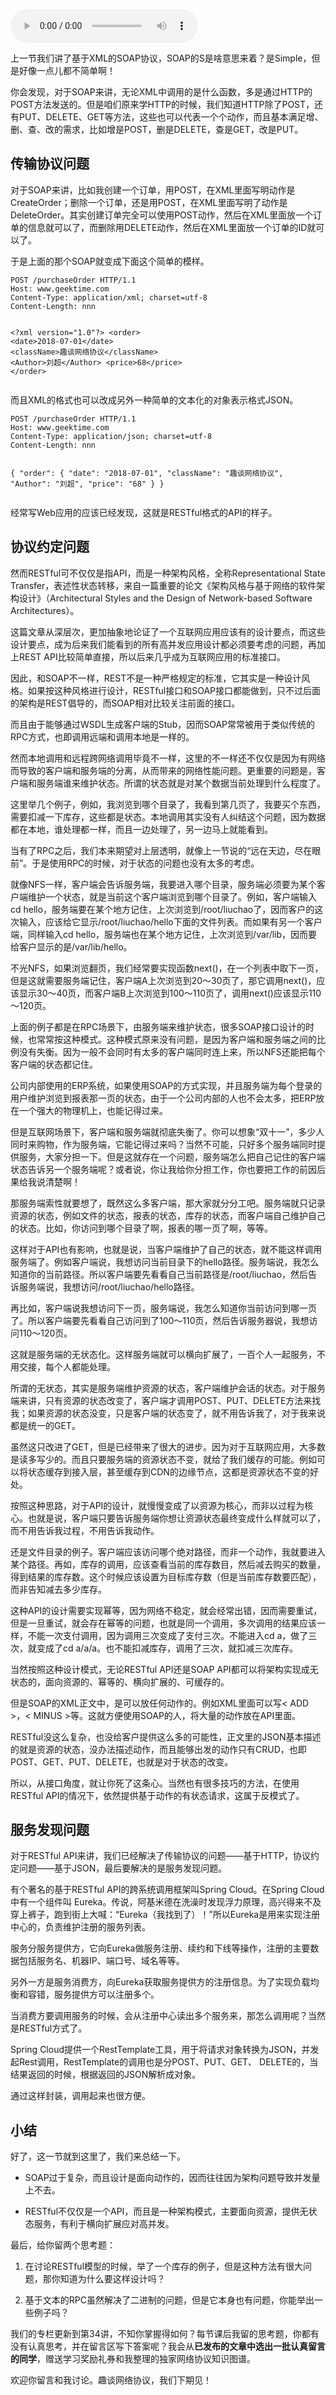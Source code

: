 <audio title="第34讲 _ 基于JSON的RESTful接口协议：我不关心过程，请给我结果" src="https://static001.geekbang.org/resource/audio/7a/cb/7a7e5b3b70e60c69b8a533659260dacb.mp3" controls="controls"></audio> 
<p>上一节我们讲了基于XML的SOAP协议，SOAP的S是啥意思来着？是Simple，但是好像一点儿都不简单啊！</p>
<p>你会发现，对于SOAP来讲，无论XML中调用的是什么函数，多是通过HTTP的POST方法发送的。但是咱们原来学HTTP的时候，我们知道HTTP除了POST，还有PUT、DELETE、GET等方法，这些也可以代表一个个动作，而且基本满足增、删、查、改的需求，比如增是POST，删是DELETE，查是GET，改是PUT。</p>
<h2>传输协议问题</h2>
<p>对于SOAP来讲，比如我创建一个订单，用POST，在XML里面写明动作是CreateOrder；删除一个订单，还是用POST，在XML里面写明了动作是DeleteOrder。其实创建订单完全可以使用POST动作，然后在XML里面放一个订单<!-- [[[read_end]]] -->的信息就可以了，而删除用DELETE动作，然后在XML里面放一个订单的ID就可以了。</p>
<p>于是上面的那个SOAP就变成下面这个简单的模样。</p>
<pre><code>POST /purchaseOrder HTTP/1.1
Host: www.geektime.com
Content-Type: application/xml; charset=utf-8
Content-Length: nnn

&lt;?xml version=&quot;1.0&quot;?&gt;
 &lt;order&gt;
     &lt;date&gt;2018-07-01&lt;/date&gt;
      &lt;className&gt;趣谈网络协议&lt;/className&gt;
       &lt;Author&gt;刘超&lt;/Author&gt;
       &lt;price&gt;68&lt;/price&gt;
  &lt;/order&gt;
</code></pre>
<p>而且XML的格式也可以改成另外一种简单的文本化的对象表示格式JSON。</p>
<pre><code>POST /purchaseOrder HTTP/1.1
Host: www.geektime.com
Content-Type: application/json; charset=utf-8
Content-Length: nnn

{
 &quot;order&quot;: {
  &quot;date&quot;: &quot;2018-07-01&quot;,
  &quot;className&quot;: &quot;趣谈网络协议&quot;,
  &quot;Author&quot;: &quot;刘超&quot;,
  &quot;price&quot;: &quot;68&quot;
 }
}
</code></pre>
<p>经常写Web应用的应该已经发现，这就是RESTful格式的API的样子。</p>
<h2>协议约定问题</h2>
<p>然而RESTful可不仅仅是指API，而是一种架构风格，全称Representational State Transfer，表述性状态转移，来自一篇重要的论文《架构风格与基于网络的软件架构设计》（Architectural Styles and the Design of Network-based Software Architectures）。</p>
<p>这篇文章从深层次，更加抽象地论证了一个互联网应用应该有的设计要点，而这些设计要点，成为后来我们能看到的所有高并发应用设计都必须要考虑的问题，再加上REST API比较简单直接，所以后来几乎成为互联网应用的标准接口。</p>
<p>因此，和SOAP不一样，REST不是一种严格规定的标准，它其实是一种设计风格。如果按这种风格进行设计，RESTful接口和SOAP接口都能做到，只不过后面的架构是REST倡导的，而SOAP相对比较关注前面的接口。</p>
<p>而且由于能够通过WSDL生成客户端的Stub，因而SOAP常常被用于类似传统的RPC方式，也即调用远端和调用本地是一样的。</p>
<p>然而本地调用和远程跨网络调用毕竟不一样，这里的不一样还不仅仅是因为有网络而导致的客户端和服务端的分离，从而带来的网络性能问题。更重要的问题是，客户端和服务端谁来维护状态。所谓的状态就是对某个数据当前处理到什么程度了。</p>
<p>这里举几个例子，例如，我浏览到哪个目录了，我看到第几页了，我要买个东西，需要扣减一下库存，这些都是状态。本地调用其实没有人纠结这个问题，因为数据都在本地，谁处理都一样，而且一边处理了，另一边马上就能看到。</p>
<p>当有了RPC之后，我们本来期望对上层透明，就像上一节说的“远在天边，尽在眼前”。于是使用RPC的时候，对于状态的问题也没有太多的考虑。</p>
<p>就像NFS一样，客户端会告诉服务端，我要进入哪个目录，服务端必须要为某个客户端维护一个状态，就是当前这个客户端浏览到哪个目录了。例如，客户端输入cd hello，服务端要在某个地方记住，上次浏览到/root/liuchao了，因而客户的这次输入，应该给它显示/root/liuchao/hello下面的文件列表。而如果有另一个客户端，同样输入cd hello，服务端也在某个地方记住，上次浏览到/var/lib，因而要给客户显示的是/var/lib/hello。</p>
<p>不光NFS，如果浏览翻页，我们经常要实现函数next()，在一个列表中取下一页，但是这就需要服务端记住，客户端A上次浏览到20～30页了，那它调用next()，应该显示30～40页，而客户端B上次浏览到100～110页了，调用next()应该显示110～120页。</p>
<p>上面的例子都是在RPC场景下，由服务端来维护状态，很多SOAP接口设计的时候，也常常按这种模式。这种模式原来没有问题，是因为客户端和服务端之间的比例没有失衡。因为一般不会同时有太多的客户端同时连上来，所以NFS还能把每个客户端的状态都记住。</p>
<p>公司内部使用的ERP系统，如果使用SOAP的方式实现，并且服务端为每个登录的用户维护浏览到报表那一页的状态，由于一个公司内部的人也不会太多，把ERP放在一个强大的物理机上，也能记得过来。</p>
<p>但是互联网场景下，客户端和服务端就彻底失衡了。你可以想象“双十一”，多少人同时来购物，作为服务端，它能记得过来吗？当然不可能，只好多个服务端同时提供服务，大家分担一下。但是这就存在一个问题，服务端怎么把自己记住的客户端状态告诉另一个服务端呢？或者说，你让我给你分担工作，你也要把工作的前因后果给我说清楚啊！</p>
<p>那服务端索性就要想了，既然这么多客户端，那大家就分分工吧。服务端就只记录资源的状态，例如文件的状态，报表的状态，库存的状态，而客户端自己维护自己的状态。比如，你访问到哪个目录了啊，报表的哪一页了啊，等等。</p>
<p>这样对于API也有影响，也就是说，当客户端维护了自己的状态，就不能这样调用服务端了。例如客户端说，我想访问当前目录下的hello路径。服务端说，我怎么知道你的当前路径。所以客户端要先看看自己当前路径是/root/liuchao，然后告诉服务端说，我想访问/root/liuchao/hello路径。</p>
<p>再比如，客户端说我想访问下一页，服务端说，我怎么知道你当前访问到哪一页了。所以客户端要先看看自己访问到了100～110页，然后告诉服务器说，我想访问110～120页。</p>
<p>这就是服务端的无状态化。这样服务端就可以横向扩展了，一百个人一起服务，不用交接，每个人都能处理。</p>
<p>所谓的无状态，其实是服务端维护资源的状态，客户端维护会话的状态。对于服务端来讲，只有资源的状态改变了，客户端才调用POST、PUT、DELETE方法来找我；如果资源的状态没变，只是客户端的状态变了，就不用告诉我了，对于我来说都是统一的GET。</p>
<p>虽然这只改进了GET，但是已经带来了很大的进步。因为对于互联网应用，大多数是读多写少的。而且只要服务端的资源状态不变，就给了我们缓存的可能。例如可以将状态缓存到接入层，甚至缓存到CDN的边缘节点，这都是资源状态不变的好处。</p>
<p>按照这种思路，对于API的设计，就慢慢变成了以资源为核心，而非以过程为核心。也就是说，客户端只要告诉服务端你想让资源状态最终变成什么样就可以了，而不用告诉我过程，不用告诉我动作。</p>
<p>还是文件目录的例子。客户端应该访问哪个绝对路径，而非一个动作，我就要进入某个路径。再如，库存的调用，应该查看当前的库存数目，然后减去购买的数量，得到结果的库存数。这个时候应该设置为目标库存数（但是当前库存数要匹配），而非告知减去多少库存。</p>
<p>这种API的设计需要实现幂等，因为网络不稳定，就会经常出错，因而需要重试，但是一旦重试，就会存在幂等的问题，也就是同一个调用，多次调用的结果应该一样，不能一次支付调用，因为调用三次变成了支付三次。不能进入cd a，做了三次，就变成了cd a/a/a。也不能扣减库存，调用了三次，就扣减三次库存。</p>
<p>当然按照这种设计模式，无论RESTful API还是SOAP API都可以将架构实现成无状态的，面向资源的、幂等的、横向扩展的、可缓存的。</p>
<p>但是SOAP的XML正文中，是可以放任何动作的。例如XML里面可以写&lt; ADD &gt;，&lt; MINUS &gt;等。这就方便使用SOAP的人，将大量的动作放在API里面。</p>
<p>RESTful没这么复杂，也没给客户提供这么多的可能性，正文里的JSON基本描述的就是资源的状态，没办法描述动作，而且能够出发的动作只有CRUD，也即POST、GET、PUT、DELETE，也就是对于状态的改变。</p>
<p>所以，从接口角度，就让你死了这条心。当然也有很多技巧的方法，在使用RESTful API的情况下，依然提供基于动作的有状态请求，这属于反模式了。</p>
<h2>服务发现问题</h2>
<p>对于RESTful API来讲，我们已经解决了传输协议的问题——基于HTTP，协议约定问题——基于JSON，最后要解决的是服务发现问题。</p>
<p>有个著名的基于RESTful API的跨系统调用框架叫Spring  Cloud。在Spring  Cloud中有一个组件叫 Eureka。传说，阿基米德在洗澡时发现浮力原理，高兴得来不及穿上裤子，跑到街上大喊：“Eureka（我找到了）！”所以Eureka是用来实现注册中心的，负责维护注册的服务列表。</p>
<p>服务分服务提供方，它向Eureka做服务注册、续约和下线等操作，注册的主要数据包括服务名、机器IP、端口号、域名等等。</p>
<p>另外一方是服务消费方，向Eureka获取服务提供方的注册信息。为了实现负载均衡和容错，服务提供方可以注册多个。</p>
<p>当消费方要调用服务的时候，会从注册中心读出多个服务来，那怎么调用呢？当然是RESTful方式了。</p>
<p>Spring Cloud提供一个RestTemplate工具，用于将请求对象转换为JSON，并发起Rest调用，RestTemplate的调用也是分POST、PUT、GET、  DELETE的，当结果返回的时候，根据返回的JSON解析成对象。</p>
<p>通过这样封装，调用起来也很方便。</p>
<h2>小结</h2>
<p>好了，这一节就到这里了，我们来总结一下。</p>
<ul>
<li>
<p>SOAP过于复杂，而且设计是面向动作的，因而往往因为架构问题导致并发量上不去。</p>
</li>
<li>
<p>RESTful不仅仅是一个API，而且是一种架构模式，主要面向资源，提供无状态服务，有利于横向扩展应对高并发。</p>
</li>
</ul>
<p>最后，给你留两个思考题：</p>
<ol>
<li>
<p>在讨论RESTful模型的时候，举了一个库存的例子，但是这种方法有很大问题，那你知道为什么要这样设计吗？</p>
</li>
<li>
<p>基于文本的RPC虽然解决了二进制的问题，但是它本身也有问题，你能举出一些例子吗？</p>
</li>
</ol>
<p>我们的专栏更新到第34讲，不知你掌握得如何？每节课后我留的思考题，你都有没有认真思考，并在留言区写下答案呢？我会从<strong>已发布的文章中选出一批认真留言的同学</strong>，赠送<span class="orange">学习奖励礼券</span>和我整理的<span class="orange">独家网络协议知识图谱</span>。</p>
<p>欢迎你留言和我讨论。趣谈网络协议，我们下期见！</p>
<p></p>

